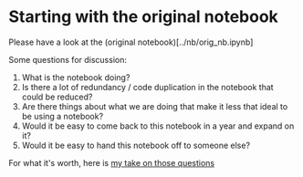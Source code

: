 # Starting with the original notebook

Please have a look at the (original notebook)[../nb/orig_nb.ipynb]

Some questions for discussion:

1. What is the notebook doing?
2. Is there a lot of redundancy / code duplication in the notebook that could be reduced?  
3. Are there things about what we are doing that make it less that ideal to be using a notebook?
4. Would it be easy to come back to this notebook in a year and expand on it?
5. Would it be easy to hand this notebook off to someone else?

For what it's worth, here is [my take on those questions](01_answers.md)
